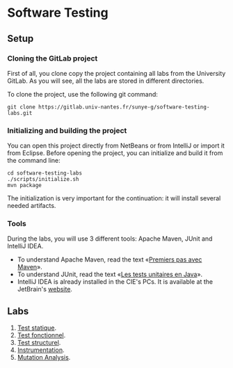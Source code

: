 # Software Testing

## Setup

### Cloning the GitLab project

First of all, you clone copy the project containing all labs from the University GitLab.
As you will see, all the labs are stored in different directories.

To clone the project, use the following git command:

```shell
git clone https://gitlab.univ-nantes.fr/sunye-g/software-testing-labs.git
```

### Initializing and building the project

You can open this project directly from NetBeans or from IntelliJ or import it from Eclipse.
Before opening the project, you can initialize and build it from the command line:


```shell
cd software-testing-labs
./scripts/initialize.sh
mvn package
```

The initialization is very important for the continuation: it will install several needed artifacts.

### Tools

During the labs, you will use 3 different tools: Apache Maven, JUnit and IntelliJ IDEA.

- To understand Apache Maven, read the text «[Premiers pas avec Maven](https://sunye.github.io/java/maven/2018/01/14/maven.html)».
- To understand JUnit, read the text «[Les tests unitaires en Java](https://openclassrooms.com/courses/les-tests-unitaires-en-java)».
- IntelliJ IDEA is already installed in the CIE's PCs. It is available at the JetBrain's [website](https://www.jetbrains.com/idea/).


## Labs

1. [Test statique](statique/).
1. [Test fonctionnel](fonctionnel/).
2. [Test structurel](structurel/).
2. [Instrumentation](instrumentation/).
3. [Mutation Analysis](mutation/).

